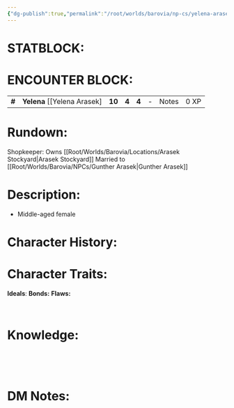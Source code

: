 ```yaml
---
{"dg-publish":true,"permalink":"/root/worlds/barovia/np-cs/yelena-arasek/","tags":["Barovia"]}
---
```


# **STATBLOCK:**

# **ENCOUNTER BLOCK:**

|        |                                |        |       |       |     |       |      |
|--------|--------------------------------|--------|-------|-------|-----|-------|------|
| **\#** | **Yelena** \[\[Yelena Arasek\] | **10** | **4** | **4** | \-  | Notes | 0 XP |

# **Rundown:**

Shopkeeper: Owns [[Root/Worlds/Barovia/Locations/Arasek Stockyard\|Arasek Stockyard]]
Married to [[Root/Worlds/Barovia/NPCs/Gunther Arasek\|Gunther Arasek]]

# **Description:**

-   Middle-aged female

# **Character History:**


# **Character Traits:** 

**Ideals**:
**Bonds:**
**Flaws:**

 

# **Knowledge:**

 

 

# **DM Notes:**

